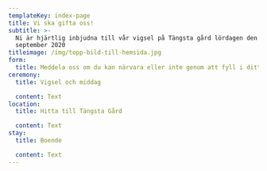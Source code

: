 ```yaml
---
templateKey: index-page
title: Vi ska gifta oss!
subtitle: >-
  Ni är hjärtlig inbjudna till vår vigsel på Tängsta gård lördagen den 5:e
  september 2020
titleimage: /img/topp-bild-till-hemsida.jpg
form:
  title: Meddela oss om du kan närvara eller inte genom att fyll i ditt namn nedan
ceremony:
  title: Vigsel och middag

  content: Text
location:
  title: Hitta till Tängsta Gård

  content: Text
stay:
  title: Boende

  content: Text
---
```


